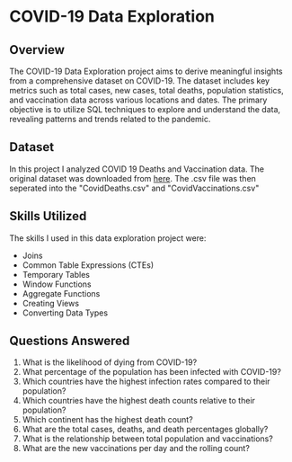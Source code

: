 # COVID-19 Data Exploration
## Overview
The COVID-19 Data Exploration project aims to derive meaningful insights from a comprehensive dataset on COVID-19. The dataset includes key metrics such as total cases, new cases, total deaths, population statistics, and vaccination data across various locations and dates. The primary objective is to utilize SQL techniques to explore and understand the data, revealing patterns and trends related to the pandemic.
## Dataset
In this project I analyzed COVID 19 Deaths and Vaccination data.
The original dataset was downloaded from [here](https://ourworldindata.org/covid-deaths). The .csv file was then seperated into the "CovidDeaths.csv" and "CovidVaccinations.csv"
## Skills Utilized
The skills I used in this data exploration project were:
* Joins
* Common Table Expressions (CTEs)
* Temporary Tables
* Window Functions
* Aggregate Functions
* Creating Views
* Converting Data Types
## Questions Answered
1. What is the likelihood of dying from COVID-19?
2. What percentage of the population has been infected with COVID-19?
3. Which countries have the highest infection rates compared to their population?
4. Which countries have the highest death counts relative to their population?
5. Which continent has the highest death count?
6. What are the total cases, deaths, and death percentages globally?
7. What is the relationship between total population and vaccinations?
8. What are the new vaccinations per day and the rolling count?

